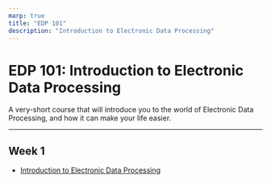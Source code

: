 ```yaml
---
marp: true
title: "EDP 101"
description: "Introduction to Electronic Data Processing"
---
```


# EDP 101: Introduction to Electronic Data Processing

A very-short course that will introduce you to the world of Electronic Data
Processing, and how it can make your life easier.

---

## Week 1

-   [Introduction to Electronic Data Processing](/edp101/w01/intro/)

